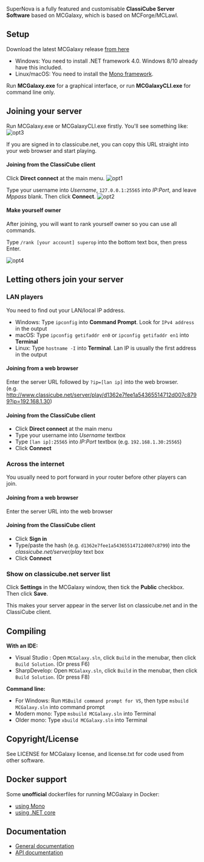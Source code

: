 SuperNova is a fully featured and customisable **ClassiCube Server Software** based on MCGalaxy, which is based on MCForge/MCLawl.

**Setup**
-----------------
Download the latest MCGalaxy release [from here](https://github.com/UnknownShadow200/MCGalaxy/releases)
* Windows: You need to install .NET framework 4.0. Windows 8/10 already have this included.
* Linux/macOS: You need to install the [Mono framework](https://www.mono-project.com).

Run **MCGalaxy.exe** for a graphical interface, or run **MCGalaxyCLI.exe** for command line only.

Joining your server
-----------------
Run MCGalaxy.exe or MCGalaxyCLI.exe firstly. You'll see something like:
![opt3](https://user-images.githubusercontent.com/6509348/60258728-0e05bd00-9919-11e9-9ae8-f1262719cd50.png)

If you are signed in to classicube.net, you can copy this URL straight into your web browser and start playing.

#### Joining from the ClassiCube client
Click **Direct connect** at the main menu.
![opt1](https://user-images.githubusercontent.com/6509348/60258725-0e05bd00-9919-11e9-8f8c-fbbdc52f04f9.png)

Type your username into *Username*, ```127.0.0.1:25565``` into *IP:Port*, and leave *Mppass* blank. Then click **Connect**.
![opt2](https://user-images.githubusercontent.com/6509348/60258727-0e05bd00-9919-11e9-890d-5c25cdf385c1.png)

#### Make yourself owner
After joining, you will want to rank yourself owner so you can use all commands.

Type ```/rank [your account] superop``` into the bottom text box, then press Enter.

![opt4](https://user-images.githubusercontent.com/6509348/60258729-0e9e5380-9919-11e9-921d-ea7e0c4365af.png)


Letting others join your server
-----------------
### LAN players
You need to find out your LAN/local IP address.
*  Windows: Type ```ipconfig``` into **Command Prompt**. Look for ```IPv4 address``` in the output
*  macOS: Type ```ipconfig getifaddr en0``` or ```ipconfig getifaddr en1``` into **Terminal**
*  Linux: Type ```hostname -I``` into **Terminal**. Lan IP is usually the first address in the output

#### Joining from a web browser
Enter the server URL followed by ```?ip=[lan ip]``` into the web browser.<br>
(e.g. http://www.classicube.net/server/play/d1362e7fee1a54365514712d007c8799?ip=192.168.1.30)

#### Joining from the ClassiCube client
* Click **Direct connect** at the main menu
* Type your username into *Username* textbox
* Type ```[lan ip]:25565``` into *IP:Port* textbox (e.g. ```192.168.1.30:25565```)
* Click **Connect**

### Across the internet
You usually need to port forward in your router before other players can join.

#### Joining from a web browser
Enter the server URL into the web browser

#### Joining from the ClassiCube client
* Click **Sign in**
* Type/paste the hash (e.g. ```d1362e7fee1a54365514712d007c8799```) into the *classicube.net/server/play* text box
* Click **Connect**


### Show on classicube.net server list
Click **Settings** in the MCGalaxy window, then tick the **Public** checkbox. Then click **Save**.

This makes your server appear in the server list on classicube.net and in the ClassiCube client.

Compiling
-----------------
**With an IDE:**
* Visual Studio : Open `MCGalaxy.sln`, click `Build` in the menubar, then click `Build Solution`. (Or press F6)
* SharpDevelop: Open `MCGalaxy.sln`, click `Build` in the menubar, then click `Build Solution`. (Or press F8)

**Command line:**
* For Windows: Run `MSBuild command prompt for VS`, then type `msbuild MCGalaxy.sln` into command prompt
* Modern mono: Type `msbuild MCGalaxy.sln` into Terminal
* Older mono: Type `xbuild MCGalaxy.sln` into Terminal

Copyright/License
-----------------
See LICENSE for MCGalaxy license, and license.txt for code used from other software.

Docker support
-----------------
Some **unofficial** dockerfiles for running MCGalaxy in Docker:
* [using Mono](https://github.com/UnknownShadow200/MCGalaxy/pull/577/files)
* [using .NET core](https://github.com/UnknownShadow200/MCGalaxy/pull/629/files)

Documentation
-----------------
* [General documentation](https://github.com/UnknownShadow200/MCGalaxy/wiki)
* [API documentation](https://github.com/ClassiCube/MCGalaxy-API-Documentation)

